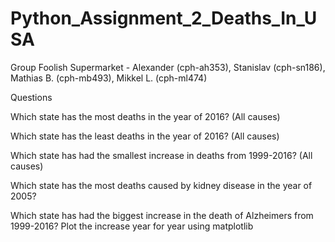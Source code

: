 # Python_Assignment_2_Deaths_In_USA

Group
Foolish Supermarket - Alexander (cph-ah353), Stanislav (cph-sn186), Mathias B. (cph-mb493), Mikkel L. (cph-ml474)

Questions

Which state has the most deaths in the year of 2016? (All causes)

Which state has the least deaths in the year of 2016? (All causes)

Which state has had the smallest increase in deaths from 1999-2016? (All causes)

Which state has the most deaths caused by kidney disease in the year of 2005?

Which state has had the biggest increase in the death of Alzheimers from 1999-2016? Plot the increase year for year using matplotlib
